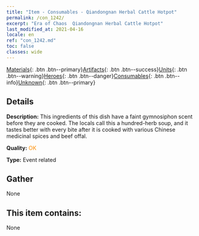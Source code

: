 ```yaml
---
title: "Item - Consumables - Qiandongnan Herbal Cattle Hotpot"
permalink: /con_1242/
excerpt: "Era of Chaos  Qiandongnan Herbal Cattle Hotpot"
last_modified_at: 2021-04-16
locale: en
ref: "con_1242.md"
toc: false
classes: wide
---
```

 [Materials](/Items/){: .btn .btn--primary}[Artifacts](/Items/Artifacts/){: .btn .btn--success}[Units](/Items/Units/){: .btn .btn--warning}[Heroes](/Items/Heroes/){: .btn .btn--danger}[Consumables](/Items/Consumables/){: .btn .btn--info}[Unknown](/Items/Unknown/){: .btn .btn--primary}

## Details
 **Description:** This ingredients of this dish have a faint gymnosiphon scent before they are cooked. The locals call this a hundred-herb soup, and it tastes better with every bite after it is cooked with various Chinese medicinal spices and beef offal.

 **Quality:** <span style="color: #FF8C00">OK</span>

 **Type:** Event related

## Gather

  None

## This item contains:

  None

